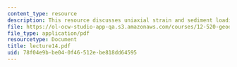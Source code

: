 ```yaml
---
content_type: resource
description: This resource discusses uniaxial strain and sediment loading erosion.
file: https://ol-ocw-studio-app-qa.s3.amazonaws.com/courses/12-520-geodynamics-fall-2006/78f04e9bbe040f46512ebe818dd64595_lecture14.pdf
file_type: application/pdf
resourcetype: Document
title: lecture14.pdf
uid: 78f04e9b-be04-0f46-512e-be818dd64595
---
```

